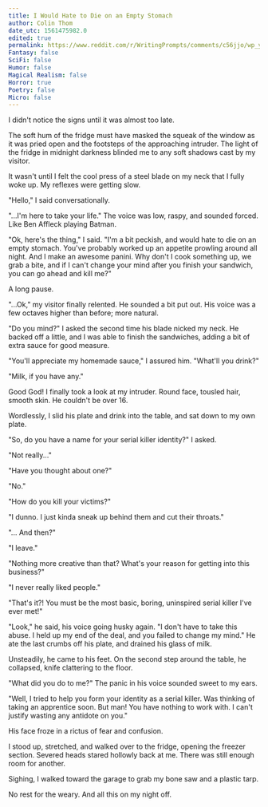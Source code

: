 ```yaml
---
title: I Would Hate to Die on an Empty Stomach
author: Colin Thom
date_utc: 1561475982.0
edited: true
permalink: https://www.reddit.com/r/WritingPrompts/comments/c56jjo/wp_you_are_eating_a_midnight_snack_and_a_serial/
Fantasy: false
SciFi: false
Humor: false
Magical Realism: false
Horror: true
Poetry: false
Micro: false
---
```

I didn't notice the signs until it was almost too late.

The soft hum of the fridge must have masked the squeak of the window as it was pried open and the footsteps of the approaching intruder. The light of the fridge in midnight darkness blinded me to any soft shadows cast by my visitor.

It wasn't until I felt the cool press of a steel blade on my neck that I fully woke up. My reflexes were getting slow.

"Hello," I said conversationally.

"...I'm here to take your life." The voice was low, raspy, and sounded forced. Like Ben Affleck playing Batman.

"Ok, here's the thing," I said. "I'm a bit peckish, and would hate to die on an empty stomach. You've probably worked up an appetite prowling around all night. And I make an awesome panini. Why don't I cook something up, we grab a bite, and if I can't change your mind after you finish your sandwich, you can go ahead and kill me?"

A long pause.

"...Ok," my visitor finally relented. He sounded a bit put out. His voice was a few octaves higher than before; more natural.

"Do you mind?" I asked the second time his blade nicked my neck. He backed off a little, and I was able to finish the sandwiches, adding a bit of extra sauce for good measure.

"You'll appreciate my homemade sauce," I assured him. "What'll you drink?"

"Milk, if you have any."

Good God! I finally took a look at my intruder. Round face, tousled hair, smooth skin. He couldn't be over 16.

Wordlessly, I slid his plate and drink into the table, and sat down to my own plate.

"So, do you have a name for your serial killer identity?" I asked.

"Not really..."

"Have you thought about one?"

"No."

"How do you kill your victims?"

"I dunno. I just kinda sneak up behind them and cut their throats."

"... And then?"

"I leave."

"Nothing more creative than that? What's your reason for getting into this business?"

"I never really liked people."

"That's it?! You must be the most basic, boring, uninspired serial killer I've ever met!"

"Look," he said, his voice going husky again. "I don't have to take this abuse. I held up my end of the deal, and you failed to change my mind." He ate the last crumbs off his plate, and drained his glass of milk.

Unsteadily, he came to his feet. On the second step around the table, he collapsed, knife clattering to the floor.

"What did you do to me?" The panic in his voice sounded sweet to my ears.

"Well, I tried to help you form your identity as a serial killer. Was thinking of taking an apprentice soon. But man! You have nothing to work with. I can't justify wasting any antidote on you."

His face froze in a rictus of fear and confusion.

I stood up, stretched, and walked over to the fridge, opening the freezer section. Severed heads stared hollowly back at me. There was still enough room for another.

Sighing, I walked toward the garage to grab my bone saw and a plastic tarp.

No rest for the weary. And all this on my night off.
